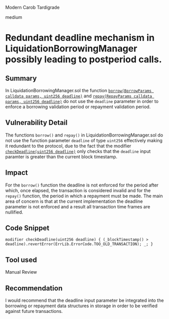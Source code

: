 Modern Carob Tardigrade

medium

# Redundant deadline mechanism in LiquidationBorrowingManager possibly leading to postperiod calls.
## Summary
In LiquidationBorrowingManager.sol the function [`borrow(BorrowParams calldata params, uint256 deadline)`](https://github.com/sherlock-audit/2023-10-real-wagmi/blob/main/wagmi-leverage/contracts/LiquidityBorrowingManager.sol#L465) and [`repay(RepayParams calldata params, uint256 deadline)`](https://github.com/sherlock-audit/2023-10-real-wagmi/blob/main/wagmi-leverage/contracts/LiquidityBorrowingManager.sol#L532) do not use the `deadline` parameter in order to enforce a borrowing validation period or repayment validation period.

## Vulnerability Detail
The functions `borrow()` and `repay()` in LiquidationBorrowingManager.sol do not use the function parameter `deadline` of type `uint256` effectively making it redundant to the protocol, due to the fact that the modifier [`checkDeadline(uint256 deadline)`](https://github.com/sherlock-audit/2023-10-real-wagmi/blob/main/wagmi-leverage/contracts/LiquidityBorrowingManager.sol#L136) only checks that the `deadline` input paramter is greater than the current block timestamp.

## Impact

For the `borrow()` function the deadline is not enforced for the period after which, once elapsed, the transaction is considered invalid and for the `repay()` function, the period in which a repayment must be made. The main area of concern is that at the current implementation the deadline parameter is not enforced and a result all transaction time frames are nullified. 

## Code Snippet
`modifier checkDeadline(uint256 deadline) {
        (_blockTimestamp() > deadline).revertError(ErrLib.ErrorCode.TOO_OLD_TRANSACTION);
        _;
    }
`
## Tool used

Manual Review

## Recommendation

I would recommend that the deadline input parameter be integrated into the borrowing or repayment data structures in storage in order to be verified against future transactions.